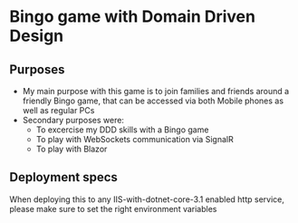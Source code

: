 # Bingo game with Domain Driven Design

## Purposes

- My main purpose with this game is to join families and friends around a friendly Bingo game, that can be accessed via both Mobile phones as well as regular PCs
- Secondary purposes were:
  - To excercise my DDD skills with a Bingo game
  - To play with WebSockets communication via SignalR
  - To play with Blazor

## Deployment specs

When deploying this to any IIS-with-dotnet-core-3.1 enabled http service, please make sure to set the right environment variables